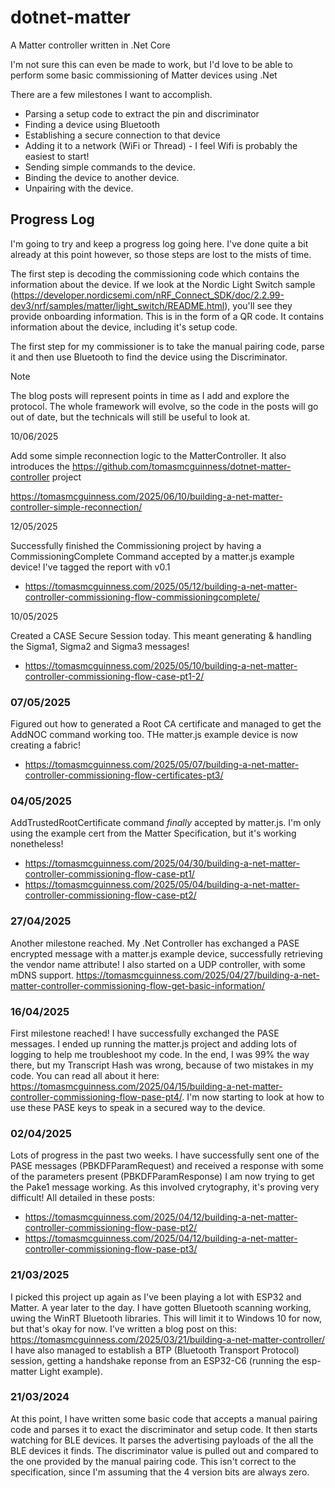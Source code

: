 # dotnet-matter

A Matter controller written in .Net Core

I'm not sure this can even be made to work, but I'd love to be able to perform some basic commissioning of Matter devices using .Net

There are a few milestones I want to accomplish.

- Parsing a setup code to extract the pin and discriminator
- Finding a device using Bluetooth
- Establishing a secure connection to that device
- Adding it to a network (WiFi or Thread) - I feel Wifi is probably the easiest to start!
- Sending simple commands to the device.
- Binding the device to another device.
- Unpairing with the device.
 
## Progress Log

I'm going to try and keep a progress log going here. I've done quite a bit already at this point however, so those steps are lost to the mists of time.

The first step is decoding the commissioning code which contains the information about the device. If we look at the Nordic Light Switch sample (https://developer.nordicsemi.com/nRF_Connect_SDK/doc/2.2.99-dev3/nrf/samples/matter/light_switch/README.html), you'll see they provide onboarding information. This is in the form of a QR code. It contains information about the device, including it's setup code. 

The first step for my commissioner is to take the manual pairing code, parse it and then use Bluetooth to find the device using the Discriminator.

> [!Note]
> The blog posts will represent points in time as I add and explore the protocol. The whole framework will evolve, so the code in the posts will go out of date, but the technicals will still be useful to look at.

10/06/2025

Add some simple reconnection logic to the MatterController. It also introduces the https://github.com/tomasmcguinness/dotnet-matter-controller project

https://tomasmcguinness.com/2025/06/10/building-a-net-matter-controller-simple-reconnection/

12/05/2025

Successfully finished the Commissioning project by having a CommissioningComplete Command accepted by a matter.js example device! I've tagged the report with v0.1

* https://tomasmcguinness.com/2025/05/12/building-a-net-matter-controller-commissioning-flow-commissioningcomplete/

10/05/2025

Created a CASE Secure Session today. This meant generating & handling the Sigma1, Sigma2 and Sigma3 messages! 

* https://tomasmcguinness.com/2025/05/10/building-a-net-matter-controller-commissioning-flow-case-pt1-2/

### 07/05/2025

Figured out how to generated a Root CA certificate and managed to get the AddNOC command working too. THe matter.js example device is now creating a fabric!

* https://tomasmcguinness.com/2025/05/07/building-a-net-matter-controller-commissioning-flow-certificates-pt3/

### 04/05/2025

AddTrustedRootCertificate command *finally* accepted by matter.js. I'm only using the example cert from the Matter Specification, but it's working nonetheless!

* https://tomasmcguinness.com/2025/04/30/building-a-net-matter-controller-commissioning-flow-case-pt1/
* https://tomasmcguinness.com/2025/05/04/building-a-net-matter-controller-commissioning-flow-case-pt2/

### 27/04/2025

Another milestone reached. My .Net Controller has exchanged a PASE encrypted message with a matter.js example device, successfully retrieving the vendor name attribute! I also started on a UDP controller, with some mDNS support. https://tomasmcguinness.com/2025/04/27/building-a-net-matter-controller-commissioning-flow-get-basic-information/

### 16/04/2025

First milestone reached! I have successfully exchanged the PASE messages. I ended up running the matter.js project and adding lots of logging to help me troubleshoot my code. In the end, I was 99% the way there, but my Transcript Hash was wrong, because of two mistakes in my code. You can read all about it here: https://tomasmcguinness.com/2025/04/15/building-a-net-matter-controller-commissioning-flow-pase-pt4/.
I'm now starting to look at how to use these PASE keys to speak in a secured way to the device. 

### 02/04/2025

Lots of progress in the past two weeks. I have successfully sent one of the PASE messages (PBKDFParamRequest) and received a response with some of the parameters present (PBKDFParamResponse)
I am now trying to get the Pake1 message working. As this involved crytography, it's proving very difficult! All detailed in these posts:

* https://tomasmcguinness.com/2025/04/12/building-a-net-matter-controller-commissioning-flow-pase-pt2/
* https://tomasmcguinness.com/2025/04/12/building-a-net-matter-controller-commissioning-flow-pase-pt3/

### 21/03/2025

I picked this project up again as I've been playing a lot with ESP32 and Matter. A year later to the day.
I have gotten Bluetooth scanning working, uwing the WinRT Bluetooth libraries. This will limit it to Windows 10 for now, but that's okay for now. I've written a blog post on this: https://tomasmcguinness.com/2025/03/21/building-a-net-matter-controller/
I have also managed to establish a BTP (Bluetooth Transport Protocol) session, getting a handshake reponse from an ESP32-C6 (running the esp-matter Light example). 

### 21/03/2024

At this point, I have written some basic code that accepts a manual pairing code and parses it to exact the discriminator and setup code. It then starts watching for BLE devices. It parses the advertising payloads of the all the BLE devices it finds. The discriminator value is pulled out and compared to the one provided by the manual pairing code. This isn't correct to the specification, since I'm assuming that the 4 version bits are always zero.




